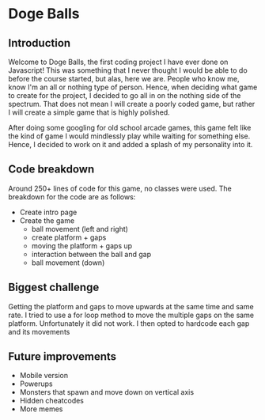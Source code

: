 # Doge Balls

## Introduction
Welcome to Doge Balls, the first coding project I have ever done on Javascript! This was something that I never thought I would be able to do before the course started, but alas, here we are. People who know me, know I'm an all or nothing type of person. Hence, when deciding what game to create for the project, I decided to go all in on the nothing side of the spectrum. That does not mean I will create a poorly coded game, but rather I will create a simple game that is highly polished. 

After doing some googling for old school arcade games, this game felt like the kind of game I would mindlessly play while waiting for something else. Hence, I decided to work on it and added a splash of my personality into it.

## Code breakdown
Around 250+ lines of code for this game, no classes were used. The breakdown for the code are as follows:
- Create intro page
- Create the game
    - ball movement (left and right)
    - create platform + gaps
    - moving the platform + gaps up
    - interaction between the ball and gap
    - ball movement (down)
    
## Biggest challenge
Getting the platform and gaps to move upwards at the same time and same rate. I tried to use a for loop method to move the multiple gaps on the same platform. Unfortunately it did not work. I then opted to hardcode each gap and its movements
    
## Future improvements
- Mobile version
- Powerups
- Monsters that spawn and move down on vertical axis
- Hidden cheatcodes
- More memes


